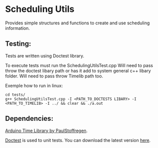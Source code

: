 # Scheduling Utils
Provides simple structures and functions to create and use scheduling information.


## Testing:
Tests are written using Doctest library.

To execute tests must run the SchedulingUtilsTest.cpp
Will need to pass throw the doctest libary path or has it add to system general c++ libary folder.
Will need to pass  throw Timelib path too.

Exemple how to run in linux:
```
cd tests/
g++ SchedulingUtilsTest.cpp -I <PATH_TO_DOCTESTS LIBARY> -I <PATH_TO_TIMELIB> -I ../ && clear && ./a.out
```

## Dependencies:
[Arduino Time Library by PaulStoffregen](https://github.com/PaulStoffregen/Time).

[Doctest](https://github.com/doctest/doctest) is used to unit tests. You can download the latest version [here](https://raw.githubusercontent.com/onqtam/doctest/master/doctest/doctest.h).
